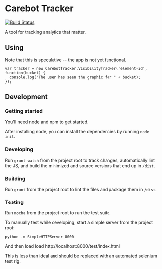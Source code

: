 # Carebot Tracker

[![Build Status](https://travis-ci.org/thecarebot/carebot-tracker.svg?branch=master)](https://travis-ci.org/thecarebot/carebot-tracker)

A tool for tracking analytics that matter.

## Using

Note that this is speculative -- the app is not yet functional.

```
var tracker = new CarebotTracker.VisibilityTracker('element-id', function(bucket) {
  console.log("The user has seen the graphic for " + bucket);
});
```

## Development

### Getting started

You'll need node and npm to get started.

After installing node, you can install the dependencies by running `node init`.

### Developing

Run `grunt watch` from the project root to track changes, automatically lint the JS, and build the minimized and source versions that end up in `/dist`.

### Building

Run `grunt` from the project root to lint the files and package them in `/dist`.

### Testing

Run `mocha` from the project root to run the test suite.

To manually test while developing, start a simple server from the project
root:

```
python -m SimpleHTTPServer 8000
```

And then load load http://localhost:8000/test/index.html

This is less than ideal and should be replaced with an automated selenium
test rig.


